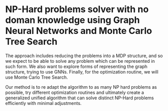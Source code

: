 # NP-Hard problems solver with no doman knowledge using Graph Neural Networks and Monte Carlo Tree Search

The approach includes reducing the problems into a MDP structure, and so we expect to be able to solve any problem which can be represented in such form. We also want to explore forms of representing the graph structure, trying to use GNNs. Finally, for the optimization routine, we will use Monte Carlo Tree Search.

Our method is to re adapt the algorithm to as many NP hard problems as possible, try different optimization routines and ultimately create a generalized unified algorithm that can solve distinct NP-Hard problems efficiently with minimal adjustments.
